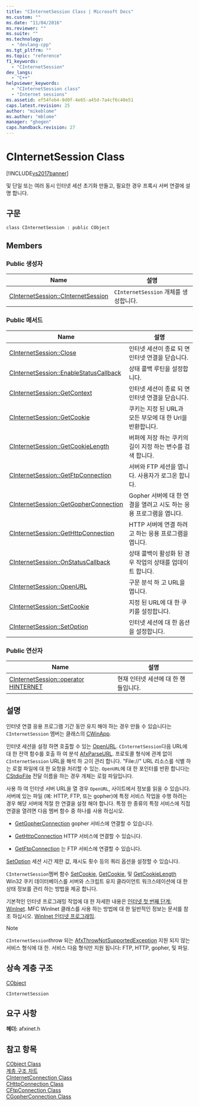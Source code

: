 ```yaml
---
title: "CInternetSession Class | Microsoft Docs"
ms.custom: ""
ms.date: "11/04/2016"
ms.reviewer: ""
ms.suite: ""
ms.technology: 
  - "devlang-cpp"
ms.tgt_pltfrm: ""
ms.topic: "reference"
f1_keywords: 
  - "CInternetSession"
dev_langs: 
  - "C++"
helpviewer_keywords: 
  - "CInternetSession class"
  - "Internet sessions"
ms.assetid: ef54feb4-9d0f-4e65-a45d-7a4cf6c40e51
caps.latest.revision: 25
author: "mikeblome"
ms.author: "mblome"
manager: "ghogen"
caps.handback.revision: 27
---
```

# CInternetSession Class
[!INCLUDE[vs2017banner](../../assembler/inline/includes/vs2017banner.md)]

및 단일 또는 여러 동시 인터넷 세션 초기화 만들고, 필요한 경우 프록시 서버 연결에 설명 합니다.  
  
## 구문  
  
```  
class CInternetSession : public CObject  
```  
  
## Members  
  
### Public 생성자  
  
|Name|설명|  
|----------|--------|  
|[CInternetSession::CInternetSession](../Topic/CInternetSession::CInternetSession.md)|`CInternetSession` 개체를 생성합니다.|  
  
### Public 메서드  
  
|Name|설명|  
|----------|--------|  
|[CInternetSession::Close](../Topic/CInternetSession::Close.md)|인터넷 세션이 종료 되 면 인터넷 연결을 닫습니다.|  
|[CInternetSession::EnableStatusCallback](../Topic/CInternetSession::EnableStatusCallback.md)|상태 콜백 루틴을 설정합니다.|  
|[CInternetSession::GetContext](../Topic/CInternetSession::GetContext.md)|인터넷 세션이 종료 되 면 인터넷 연결을 닫습니다.|  
|[CInternetSession::GetCookie](../Topic/CInternetSession::GetCookie.md)|쿠키는 지정 된 URL과 모든 부모에 대 한 Url을 반환합니다.|  
|[CInternetSession::GetCookieLength](../Topic/CInternetSession::GetCookieLength.md)|버퍼에 저장 하는 쿠키의 길이 지정 하는 변수를 검색 합니다.|  
|[CInternetSession::GetFtpConnection](../Topic/CInternetSession::GetFtpConnection.md)|서버와 FTP 세션을 엽니다.  사용자가 로그온 합니다.|  
|[CInternetSession::GetGopherConnection](../Topic/CInternetSession::GetGopherConnection.md)|Gopher 서버에 대 한 연결을 열려고 시도 하는 응용 프로그램을 엽니다.|  
|[CInternetSession::GetHttpConnection](../Topic/CInternetSession::GetHttpConnection.md)|HTTP 서버에 연결 하려고 하는 응용 프로그램을 엽니다.|  
|[CInternetSession::OnStatusCallback](../Topic/CInternetSession::OnStatusCallback.md)|상태 콜백이 활성화 된 경우 작업의 상태를 업데이트 합니다.|  
|[CInternetSession::OpenURL](../Topic/CInternetSession::OpenURL.md)|구문 분석 하 고 URL을 엽니다.|  
|[CInternetSession::SetCookie](../Topic/CInternetSession::SetCookie.md)|지정 된 URL에 대 한 쿠키를 설정합니다.|  
|[CInternetSession::SetOption](../Topic/CInternetSession::SetOption.md)|인터넷 세션에 대 한 옵션을 설정합니다.|  
  
### Public 연산자  
  
|Name|설명|  
|----------|--------|  
|[CInternetSession::operator HINTERNET](../Topic/CInternetSession::operator%20HINTERNET.md)|현재 인터넷 세션에 대 한 핸들입니다.|  
  
## 설명  
 인터넷 연결 응용 프로그램 기간 동안 유지 해야 하는 경우 만들 수 있습니다는 `CInternetSession` 멤버는 클래스의  [CWinApp](../../mfc/reference/cwinapp-class.md).  
  
 인터넷 세션을 설정 하면 호출할 수 있는  [OpenURL](../Topic/CInternetSession::OpenURL.md).  `CInternetSession`다음 URL에 대 한 전역 함수를 호출 하 여 분석  [AfxParseURL](../Topic/AfxParseURL.md).  프로토콜 형식에 관계 없이 `CInternetSession` URL을 해석 하 고이 관리 합니다.  "File:\/\/" URL 리소스를 식별 하는 로컬 파일에 대 한 요청을 처리할 수 있는.  `OpenURL`에 대 한 포인터를 반환 합니다는  [CStdioFile](../../mfc/reference/cstdiofile-class.md) 전달 이름을 하는 경우 개체는 로컬 파일입니다.  
  
 사용 하 여 인터넷 서버 URL을 열 경우 `OpenURL`, 사이트에서 정보를 읽을 수 있습니다.  서버에 있는 파일 \(예: HTTP, FTP, 또는 gopher\)에 특정 서비스 작업을 수행 하려는 경우 해당 서버에 적절 한 연결을 설정 해야 합니다.  특정 한 종류의 특정 서비스에 직접 연결을 열려면 다음 멤버 함수 중 하나를 사용 하십시오.  
  
-   [GetGopherConnection](../Topic/CInternetSession::GetGopherConnection.md) gopher 서비스에 연결할 수 있습니다.  
  
-   [GetHttpConnection](../Topic/CInternetSession::GetHttpConnection.md) HTTP 서비스에 연결할 수 있습니다.  
  
-   [GetFtpConnection](../Topic/CInternetSession::GetFtpConnection.md) 는 FTP 서비스에 연결할 수 있습니다.  
  
 [SetOption](../Topic/CInternetSession::SetOption.md) 세션 시간 제한 값, 재시도 횟수 등의 쿼리 옵션을 설정할 수 있습니다.  
  
 `CInternetSession`멤버 함수  [SetCookie](../Topic/CInternetSession::SetCookie.md),  [GetCookie](../Topic/CInternetSession::GetCookie.md), 및  [GetCookieLength](../Topic/CInternetSession::GetCookieLength.md) Win32 쿠키 데이터베이스를 서버와 스크립트 유지 클라이언트 워크스테이션에 대 한 상태 정보를 관리 하는 방법을 제공 합니다.  
  
 기본적인 인터넷 프로그래밍 작업에 대 한 자세한 내용은  [인터넷 첫 번째 단계: WinInet](../../mfc/wininet-basics.md).  MFC WinInet 클래스를 사용 하는 방법에 대 한 일반적인 정보는 문서를 참조 하십시오.  [WinInet 인터넷 프로그래밍](../../mfc/win32-internet-extensions-wininet.md).  
  
> [!NOTE]
>  `CInternetSession`throw 되는  [AfxThrowNotSupportedException](../Topic/AfxThrowNotSupportedException.md) 지원 되지 않는 서비스 형식에 대 한.  서비스 다음 형식만 지원 됩니다: FTP, HTTP, gopher, 및 파일.  
  
## 상속 계층 구조  
 [CObject](../../mfc/reference/cobject-class.md)  
  
 `CInternetSession`  
  
## 요구 사항  
 **헤더:**  afxinet.h  
  
## 참고 항목  
 [CObject Class](../../mfc/reference/cobject-class.md)   
 [계층 구조 차트](../../mfc/hierarchy-chart.md)   
 [CInternetConnection Class](../../mfc/reference/cinternetconnection-class.md)   
 [CHttpConnection Class](../../mfc/reference/chttpconnection-class.md)   
 [CFtpConnection Class](../../mfc/reference/cftpconnection-class.md)   
 [CGopherConnection Class](../../mfc/reference/cgopherconnection-class.md)